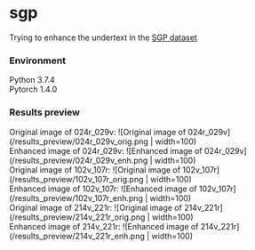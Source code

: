 # sgp
Trying to enhance the undertext in the [SGP dataset](http://openn.library.upenn.edu/)

### Environment
Python 3.7.4 <br />
Pytorch 1.4.0
<br />


### Results preview
Original image of 024r_029v:
![Original image of 024r_029v](/results_preview/024r_029v_orig.png | width=100)
<br />
Enhanced image of 024r_029v:
![Enhanced image of 024r_029v](/results_preview/024r_029v_enh.png | width=100)
<br />
Original image of 102v_107r:
![Original image of 102v_107r](/results_preview/102v_107r_orig.png | width=100)
<br />
Enhanced image of 102v_107r:
![Enhanced image of 102v_107r](/results_preview/102v_107r_enh.png | width=100)
<br />
Original image of 214v_221r:
![Original image of 214v_221r](/results_preview/214v_221r_orig.png | width=100)
<br />
Enhanced image of 214v_221r:
![Enhanced image of 214v_221r](/results_preview/214v_221r_enh.png | width=100)
<br />
